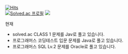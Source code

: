 [![Hits](https://hits.seeyoufarm.com/api/count/incr/badge.svg?url=https%3A%2F%2Fgithub.com%2Ffgjkqm20&count_bg=%2379C83D&title_bg=%23555555&icon=github.svg&icon_color=%23E7E7E7&title=hits&edge_flat=false)](https://hits.seeyoufarm.com)  
[![Solved.ac
프로필](http://mazassumnida.wtf/api/v2/generate_badge?boj=fgjkqm20)](https://solved.ac/fgjkqm20)
<img src="http://mazandi.herokuapp.com/api?handle=fgjkqm20&theme=warm"/>    

현재
- solved.ac CLASS 1 문제를 Jav로 풀고 있습니다.
- 프로그래머스 코딩테스트 입문 문제를 Java로 풀고 있습니다.
- 프로그래머스 SQL Lv.2 문제를 Oracle로 풀고 있습니다.
